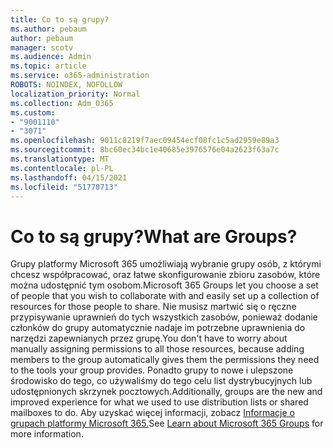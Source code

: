 ```yaml
---
title: Co to są grupy?
ms.author: pebaum
author: pebaum
manager: scotv
ms.audience: Admin
ms.topic: article
ms.service: o365-administration
ROBOTS: NOINDEX, NOFOLLOW
localization_priority: Normal
ms.collection: Adm_O365
ms.custom:
- "9001110"
- "3071"
ms.openlocfilehash: 9011c8219f7aec09454ecf08fc1c5ad2959e89a3
ms.sourcegitcommit: 8bc60ec34bc1e40685e3976576e04a2623f63a7c
ms.translationtype: MT
ms.contentlocale: pl-PL
ms.lasthandoff: 04/15/2021
ms.locfileid: "51770713"
---
```

# <a name="what-are-groups"></a><span data-ttu-id="2d351-102">Co to są grupy?</span><span class="sxs-lookup"><span data-stu-id="2d351-102">What are Groups?</span></span>

<span data-ttu-id="2d351-103">Grupy platformy Microsoft 365 umożliwiają wybranie grupy osób, z którymi chcesz współpracować, oraz łatwe skonfigurowanie zbioru zasobów, które można udostępnić tym osobom.</span><span class="sxs-lookup"><span data-stu-id="2d351-103">Microsoft 365 Groups let you choose a set of people that you wish to collaborate with and easily set up a collection of resources for those people to share.</span></span> <span data-ttu-id="2d351-104">Nie musisz martwić się o ręczne przypisywanie uprawnień do tych wszystkich zasobów, ponieważ dodanie członków do grupy automatycznie nadaje im potrzebne uprawnienia do narzędzi zapewnianych przez grupę.</span><span class="sxs-lookup"><span data-stu-id="2d351-104">You don't have to worry about manually assigning permissions to all those resources, because adding members to the group automatically gives them the permissions they need to the tools your group provides.</span></span> <span data-ttu-id="2d351-105">Ponadto grupy to nowe i ulepszone środowisko do tego, co używaliśmy do tego celu list dystrybucyjnych lub udostępnionych skrzynek pocztowych.</span><span class="sxs-lookup"><span data-stu-id="2d351-105">Additionally, groups are the new and improved experience for what we used to use distribution lists or shared mailboxes to do.</span></span>  <span data-ttu-id="2d351-106">Aby uzyskać więcej informacji, zobacz [Informacje o grupach platformy Microsoft 365.](https://support.office.com/article/b565caa1-5c40-40ef-9915-60fdb2d97fa2)</span><span class="sxs-lookup"><span data-stu-id="2d351-106">See [Learn about Microsoft 365 Groups](https://support.office.com/article/b565caa1-5c40-40ef-9915-60fdb2d97fa2) for more information.</span></span> 